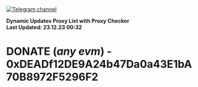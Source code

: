 [![Telegram channel](https://img.shields.io/endpoint?url=https://runkit.io/damiankrawczyk/telegram-badge/branches/master?url=https://t.me/n4z4v0d)](https://t.me/n4z4v0d) 

**Dynamic Updates Proxy List with Proxy Checker**  
**Last Updated: 23.12.23 00:32**

# DONATE (_any evm_) - 0xDEADf12DE9A24b47Da0a43E1bA70B8972F5296F2
